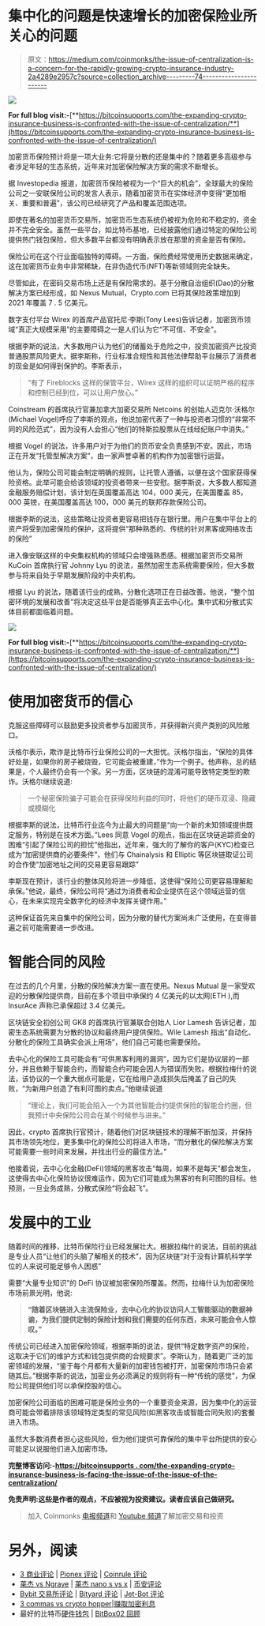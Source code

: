# 集中化的问题是快速增长的加密保险业所关心的问题

> 原文：<https://medium.com/coinmonks/the-issue-of-centralization-is-a-concern-for-the-rapidly-growing-crypto-insurance-industry-2a4289e2957c?source=collection_archive---------74----------------------->

![](img/15563997f79ceab61fb995ba571d0c34.png)

**For full blog visit:-**[**https://bitcoinsupports.com/the-expanding-crypto-insurance-business-is-confronted-with-the-issue-of-centralization/**](https://bitcoinsupports.com/the-expanding-crypto-insurance-business-is-confronted-with-the-issue-of-centralization/)

加密货币保险预计将是一项大业务:它将是分散的还是集中的？随着更多高级参与者涉足年轻的生态系统，近年来对加密保险解决方案的需求不断增长。

据 Investopedia 报道，加密货币保险被视为一个“巨大的机会”，全球最大的保险公司之一安联保险公司的发言人表示，随着加密货币在实体经济中变得“更加相关、重要和普遍”，该公司已经研究了产品和覆盖范围选项。

即使在著名的加密货币交易所，加密货币生态系统仍被视为危险和不稳定的，资金并不完全安全。虽然一些平台，如比特币基地，已经披露他们通过特定的保险公司提供热门钱包保险，但大多数平台都没有明确表示放在那里的资金是否有保险。

保险公司在这个行业面临独特的障碍。一方面，保险费经常使用历史数据来确定，这在加密货币业务中非常稀缺，在非伪造代币(NFT)等新领域则完全缺失。

尽管如此，在密码交易市场上还是有保险需求的。基于分散自治组织(Dao)的分散解决方案已经形成，如 Nexus Mutual，Crypto.com 已将其保险政策增加到 2021 年覆盖 7 . 5 亿美元。

数字支付平台 Wirex 的首席产品官托尼·李斯(Tony Lees)告诉记者，加密货币领域“真正大规模采用”的主要障碍之一是人们认为它“不可信、不安全”。

根据李斯的说法，大多数用户认为他们的储蓄处于危险之中，投资加密资产比投资普通股票风险更大。据李斯称，行业标准合规性和其他法律帮助平台展示了消费者的现金是如何得到保护的。李斯表示，

> “有了 Fireblocks 这样的保管平台，Wirex 这样的组织可以证明严格的程序和控制已经到位，可以让用户放心。”

Coinstream 的首席执行官兼加拿大加密交易所 Netcoins 的创始人迈克尔·沃格尔(Michael Vogel)呼应了李斯的观点，他说加密代表了一种与投资者习惯的“非常不同的风险范式”，因为没有人会担心“他们的特斯拉股票从在线经纪账户中消失。”

根据 Vogel 的说法，许多用户对于为他们的货币安全负责感到不安。因此，市场正在开发“托管型解决方案”，由一家声誉卓著的机构作为加密银行运营。

他认为，保险公司可能会制定明确的规则，让托管人遵循，以便在这个国家获得保险资格。此举可能会给该领域的投资者带来一些安慰。据李斯说，大多数人都知道金融服务赔偿计划，该计划在英国覆盖高达 104，000 美元，在美国覆盖 85，000 英镑，在美国覆盖高达 100，000 美元的联邦存款保险公司。

根据李斯的说法，这些策略让投资者更容易把钱存在银行里。用户在集中平台上的资产将受到加密保险的保护，这将提供“那种熟悉的、传统的针对黑客或网络攻击的保险”

进入像安联这样的中央集权机构的领域只会增强熟悉感。根据加密货币交易所 KuCoin 首席执行官 Johnny Lyu 的说法，虽然加密生态系统需要保险，但大多数参与将来自处于早期发展阶段的中央机构。

根据 Lyu 的说法，随着该行业的成熟，分散化选项正在日益改善。他说，“整个加密环境的发展和改善”将决定这些平台是否能够真正去中心化。集中式和分散式实体目前都面临着问题。

![](img/956af1ae1f4e2f40b59d2d83389c2fb2.png)

**For full blog visit:-**[**https://bitcoinsupports.com/the-expanding-crypto-insurance-business-is-confronted-with-the-issue-of-centralization/**](https://bitcoinsupports.com/the-expanding-crypto-insurance-business-is-confronted-with-the-issue-of-centralization/)

# 使用加密货币的信心

克服这些障碍可以鼓励更多投资者参与加密货币，并获得新兴资产类别的风险敞口。

沃格尔表示，欺诈是比特币行业保险公司的一大担忧。沃格尔指出，“保险的具体好处是，如果你的房子被烧毁，它可能会被重建，”作为一个例子。他声称，总的结果是，个人最终仍会有一个家。另一方面，区块链的混淆可能导致特定类型的欺诈。沃格尔继续说道:

> 一个秘密保险骗子可能会在获得保险利益的同时，将他们的硬币双浸、隐藏或模糊化

根据李斯的说法，比特币行业迄今为止最大的问题是“向一个新的未知领域提供既定服务，特别是在技术方面。”Lees 同意 Vogel 的观点，指出在区块链追踪资金的困难“引起了保险公司的担忧”他指出，近年来，强大的了解你的客户(KYC)检查已成为“加密提供商的必要条件”，他们与 Chainalysis 和 Elliptic 等区块链取证公司的合作使“加密地址之间的交易更容易跟踪”

李斯现在预计，该行业的整体风险将进一步降低，这使得“保险公司更容易理解和承保。”他说，最终，保险公司将“通过为消费者和企业提供在这个领域运营的信心，在未来实现完全数字化的经济中发挥关键作用。”

这种保证首先来自集中的保险公司，因为分散的替代方案尚未广泛使用，在变得普遍之前可能需要进一步改进。

# 智能合同的风险

在过去的几个月里，分散的保险解决方案一直在使用。Nexus Mutual 是一家受欢迎的分散保险提供商，目前在多个项目中承保约 4 亿美元的以太网(ETH ),而 InsurAce 声称已承保超过 3.4 亿美元。

区块链安全初创公司 GK8 的首席执行官兼联合创始人 Lior Lamesh 告诉记者，加密生态系统需要为分散的协议和最终用户提供保险。Wile Lamesh 指出“自动化、分散化的保险工具确实会派上用场”，他们自己可能也需要保险。

去中心化的保险工具可能会有“可供黑客利用的漏洞”，因为它们是协议层的一部分，并且依赖于智能合约，而智能合约可能会因人为错误而失败。根据拉梅什的说法，该协议的一个重大弱点可能是，它在给用户造成损失后掩盖了自己的失败，“为新用户创造了有利可图的卖点。”他继续说道

> “理论上，我们可能会陷入一个为其他智能合约提供保险的智能合约圈，但我预计中央保险公司会在某个时候参与进来。”

因此，crypto 首席执行官预计，随着他们对区块链技术的理解不断加深，并保持其市场领先地位，更多集中化的保险公司将进入市场，“而分散化的保险解决方案可能需要一些时间来发展，并找出行业的最佳方法。”

他接着说，去中心化金融(DeFi)领域的黑客攻击“每周，如果不是每天”都会发生，这使得去中心化保险协议很难运作，因为它们可能成为黑客的有利可图的目标。他预测，一旦业务成熟，分散式保险“将会起飞”。

# 发展中的工业

随着时间的推移，比特币保险行业已经发展壮大。根据拉梅什的说法，目前的挑战是专业人员“让他们的头脑了解相关的技术”，因为区块链“对于没有计算机科学学位的人来说可能足够令人困惑”

需要“大量专业知识”的 DeFi 协议被加密保险所覆盖。然而，拉梅什认为加密保险市场前景光明，他说:

> **“随着区块链进入主流保险业，去中心化的协议访问人工智能驱动的数据神谕，为我们提供定制的保险计划和我们需要的任何东西，未来可能会令人惊叹。”**

传统公司已经进入加密保险领域，根据李斯的说法，提供“特定数字资产的保险，这取决于它们的维护方式和钱包提供商的合规要求”。李斯认为，随着更广泛的加密领域的发展，“鉴于每个月都有大量新的加密钱包被打开，加密保险市场只会紧随其后。”根据李斯的说法，加密业务必须满足的规则将有一种“传统的感觉”，为保险公司提供他们可以承保控股的信心。

加密保险公司面临的困难可能是保险业务的一个重要资金来源，因为集中化的运营商可能会带着排除该领域特定类型的常见风险(如黑客攻击或智能合同失败)的套餐进入市场。

虽然大多数消费者担心这些风险，但为他们提供可靠保险的集中平台所提供的安心可能足以说服他们进入加密市场。

**完整博客访问:-**[**https://bitcoinsupports . com/the-expanding-crypto-insurance-business-is-facing-the-issue-of-the-issue-of-the-centralization/**](https://bitcoinsupports.com/the-expanding-crypto-insurance-business-is-confronted-with-the-issue-of-centralization/)

**免责声明:这些是作者的观点，不应被视为投资建议。读者应该自己做研究。**

> 加入 Coinmonks [电报频道](https://t.me/coincodecap)和 [Youtube 频道](https://www.youtube.com/c/coinmonks/videos)了解加密交易和投资

# 另外，阅读

*   [3 商业评论](/coinmonks/3commas-review-an-excellent-crypto-trading-bot-2020-1313a58bec92) | [Pionex 评论](https://coincodecap.com/pionex-review-exchange-with-crypto-trading-bot) | [Coinrule 评论](/coinmonks/coinrule-review-2021-a-beginner-friendly-crypto-trading-bot-daf0504848ba)
*   [莱杰 vs Ngrave](/coinmonks/ledger-vs-ngrave-zero-7e40f0c1d694) | [莱杰 nano s vs x](/coinmonks/ledger-nano-s-vs-x-battery-hardware-price-storage-59a6663fe3b0) | [币安评论](/coinmonks/binance-review-ee10d3bf3b6e)
*   [Bybit 交易所评论](/coinmonks/bybit-exchange-review-dbd570019b71) | [Bityard 评论](https://coincodecap.com/bityard-reivew) | [Jet-Bot 评论](https://coincodecap.com/jet-bot-review)
*   [3 commas vs crypto hopper](/coinmonks/3commas-vs-pionex-vs-cryptohopper-best-crypto-bot-6a98d2baa203)|[赚取加密利息](/coinmonks/earn-crypto-interest-b10b810fdda3)
*   最好的比特币[硬件钱包](/coinmonks/hardware-wallets-dfa1211730c6) | [BitBox02 回顾](/coinmonks/bitbox02-review-your-swiss-bitcoin-hardware-wallet-c36c88fff29)